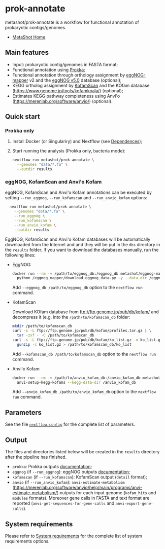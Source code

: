 # prok-annotate

metashot/prok-annotate is a workflow for functional annotation of prokaryotic
contigs/genomes.

- [MetaShot Home](https://metashot.github.io/)

## Main features

- Input: prokaryotic contig/genomes in FASTA format;
- Functional annotation using [Prokka](https://github.com/tseemann/prokka);
- Functional annotation through orthology assignment by
  [eggNOG-mapper](https://github.com/eggnogdb/eggnog-mapper) v2 and the [eggNOG
  v5.0](http://eggnog-mapper.embl.de/) database (optional);
- KEGG ortholog assignment by [KofamScan](https://github.com/takaram/kofam_scan)
  and the KOfam database (https://www.genome.jp/tools/kofamkoala/) (optional);
- Estimates KEGG pathway completeness using Anvi'o
  (https://merenlab.org/software/anvio/) (optional).

## Quick start

### Prokka only

1. Install Docker (or Singulariry) and Nextflow (see
   [Dependences](https://metashot.github.io/#dependencies));
2. Start running the analysis (Prokka only, bacteria mode):

   ```bash
   nextflow run metashot/prok-annotate \
     --genomes "data/*.fa" \
     --outdir results
   ```

### eggNOG, KofamScan and Anvi'o Kofam
eggNOG, KofamScan and Anvi'o Kofam annotations can be executed by setting
`--run_eggnog`, `--run_kofamscan` and `--run_anvio_kofam` options:

```bash
  nextflow run metashot/prok-annotate \
    --genomes "data/*.fa" \
    --run_eggnog \
    --run_kofamscan \
    --run_anvio_kofam \
    --outdir results
```

EggNOG, KofamScan and Anvi'o Kofam databases will be automatically downloaded
from the Internet and and they will be put in the `dbs` directory in the
`results` folder. If you want to download the databases manually, run the
following lines:

- EggNOG:

  ```bash
  docker run --rm -v /path/to/eggnog_db:/eggnog_db metashot/eggnog-mapper:2.0.1-3 \
    python /eggnog_mapper/download_eggnog_data.py -y --data_dir /eggnog_db
  ```

  Add `--eggnog_db /path/to/eggnog_db` option to the `nextflow run` command.

- KofamScan

  Download KOfam database from ftp://ftp.genome.jp/pub/db/kofam/ and decompress
  it (e.g. into the `/path/to/kofamscan_db` folder:

  ```bash
  mkdir /path/to/kofamscan_db
  curl -s -L ftp://ftp.genome.jp/pub/db/kofam/profiles.tar.gz | \
    tar -zxf - -C /path/to/kofamscan_db
  curl -s -L ftp://ftp.genome.jp/pub/db/kofam/ko_list.gz -o ko_list.gz && \
    gunzip -c ko_list.gz > /path/to/kofamscan_db/ko_list
  ```

  Add `--kofamscan_db /path/to/kofamscan_db` option to the `nextflow run`
  command.

- Anvi'o Kofam

  ```bash
  docker run --rm -v /path/to/anvio_kofam_db:/anvio_kofam_db metashot/metashot/anvio:7-2 \
    anvi-setup-kegg-kofams --kegg-data-dir /anvio_kofam_db
  ```

  Add `--anvio_kofam_db /path/to/anvio_kofam_db` option to the `nextflow run`
  command.

## Parameters
See the file [`nextflow.config`](nextflow.config) for the complete list of
parameters.

## Output
The files and directories listed below will be created in the `results` directory
after the pipeline has finished.

- `prokka`: Prokka outputs [documentation](https://github.com/hyattpd/prodigal/wiki/understanding-the-prodigal-output);
- `eggnog` (if `--run_eggnog`): eggNOG outputs
  [documentation](https://github.com/eggnogdb/eggnog-mapper/wiki/eggNOG-mapper-v2);
- `kofamscan` (if `--run_kofamscan`): KofamScan output (`detail` format);
- `anvio` (if `--run_anvio_kofam`): `anvi-estimate-metabolism`
  (https://merenlab.org/software/anvio/help/main/programs/anvi-estimate-metabolism/)
  outputs  for each input genome (`kofam_hits` and `modules` formats). Moreover
  gene calls in FASTA and text format are reported
  (`anvi-get-sequences-for-gene-calls` and `anvi-export-gene-calls`).

## System requirements
Please refer to [System
requirements](https://metashot.github.io/#system-requirements) for the complete
list of system requirements options.
